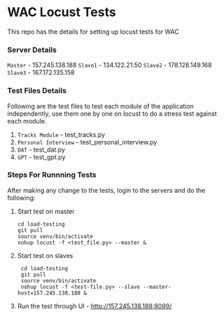 # WAC Locust Tests

This repo has the details for setting up locust tests for WAC

### Server Details

`Master` - 157.245.138.188
`Slave1` - 134.122.21.50
`Slave2` - 178.128.149.168
`Slave3` - 167.172.135.158

### Test Files Details

Following are the test files to test each module of the application independently, use them one by one on locust to do a stress test against each module.

1. `Tracks Module` - test_tracks.py
2. `Personal Interview` - test_personal_interview.py
3. `DAT` - test_dat.py
4. `GPT` - test_gpt.py

### Steps For Runnning Tests

After making any change to the tests, login to the servers and do the following:

1.  Start test on master

		cd load-testing
		git pull
		source venv/bin/activate
		nohup locust -f <test_file.py> --master &

2. Start test on slaves

		cd load-testing
		git pull
		source venv/bin/activate
		nohup locust -f <test-file.py> --slave --master-host=157.245.138.188 &
		
3. Run the test through UI - http://157.245.138.188:8089/